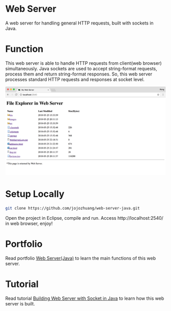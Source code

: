 # Web Server
A web server for handling general HTTP requests, built with sockets in Java.

# Function
This web server is able to handle HTTP requests from client(web browser) simultaneously. Java sockets are used to accept string-format requests, process them and return string-format responses. So, this web server processes standard HTTP requests and responses at socket level.

<kbd><img src="/public/homepage.png"></kbd>

# Setup Locally
```bash
git clone https://github.com/jojozhuang/web-server-java.git
```
Open the project in Eclipse, compile and run. Access http://localhost:2540/ in web browser, enjoy!

# Portfolio
Read portfolio [Web Server(Java)](https://jojozhuang.github.io/portfolio/web-server-java/) to learn the main functions of this web server.

# Tutorial
Read tutorial [Building Web Server with Socket in Java](https://jojozhuang.github.io/tutorial/java/building-web-server-with-socket-java/) to learn how this web server is built.
